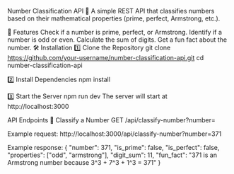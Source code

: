 Number Classification API 🚀
A simple REST API that classifies numbers based on their mathematical properties (prime, perfect, Armstrong, etc.).

📌 Features
Check if a number is prime, perfect, or Armstrong.
Identify if a number is odd or even.
Calculate the sum of digits.
Get a fun fact about the number.
🛠 Installation
1️⃣ Clone the Repository
git clone https://github.com/your-username/number-classification-api.git
cd number-classification-api

2️⃣ Install Dependencies
npm install

3️⃣ Start the Server
npm run dev
The server will start at http://localhost:3000

API Endpoints
🔹 Classify a Number
GET /api/classify-number?number=<num>

Example request: http://localhost:3000/api/classify-number?number=371

Example response: {
  "number": 371,
  "is_prime": false,
  "is_perfect": false,
  "properties": ["odd", "armstrong"],
  "digit_sum": 11,
  "fun_fact": "371 is an Armstrong number because 3^3 + 7^3 + 1^3 = 371"
}
